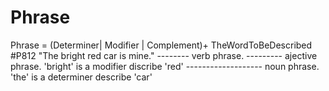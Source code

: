 # Phrase
Phrase = (Determiner| Modifier | Complement)+ TheWordToBeDescribed                      #P812
    "The bright red car is mine." 
                        -------- verb phrase.
         ---------               ajective phrase. 'bright' is a modifier discribe 'red'
    -------------------          noun phrase. 'the' is a determiner describe 'car'

